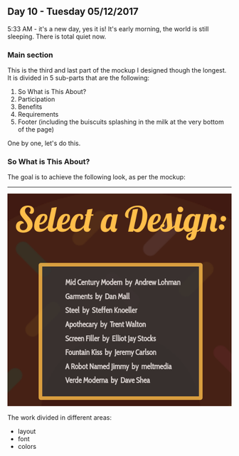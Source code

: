 ## Day 10 - Tuesday 05/12/2017

5:33 AM - it's a new day, yes it is! It's early morning, the world is still sleeping. There is total quiet now. 

### Main section
This is the third and last part of the mockup I designed though the longest. It is divided in 5 sub-parts that are the following:
1. So What is This About?
2. Participation
3. Benefits
4. Requirements
5. Footer (including the buiscuits splashing in the milk at the very bottom of the page) 

One by one, let's do this.

### So What is This About? 
The goal is to achieve the following look, as per the mockup:

********************************************************************************************
![day9_0](./images/day9_0.png?raw=true)

The work divided in different areas:
* layout
* font
* colors




